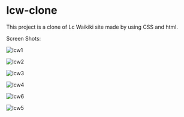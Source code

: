 # lcw-clone
This project is a clone of Lc Waikiki site made by using CSS and html.

Screen Shots:

![lcw1](https://user-images.githubusercontent.com/93576281/178458556-b2c1476d-45aa-4b23-9610-afdd8c2fd507.png)


![lcw2](https://user-images.githubusercontent.com/93576281/178458596-53b18583-ff86-4837-8ba0-75806d99e781.png)


![lcw3](https://user-images.githubusercontent.com/93576281/178458626-10e0858f-84f7-4dd8-be5d-7abc0d8cc3b3.png)


![lcw4](https://user-images.githubusercontent.com/93576281/178458675-ecccc15b-55a9-4e5b-b1bc-57d91654b002.png)


![lcw6](https://user-images.githubusercontent.com/93576281/178458725-08fa73ad-9c67-41e1-a058-be24b9c00c37.png)


![lcw5](https://user-images.githubusercontent.com/93576281/178458766-f2ae7235-4ab3-4529-aa65-1a3f1c9fc8f6.png)

